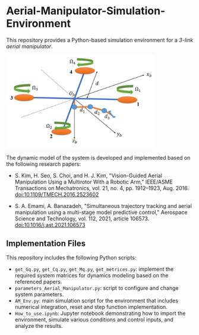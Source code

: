 # Aerial-Manipulator-Simulation-Environment
This repository provides a Python-based simulation environment for a *3-link aerial manipulator*. 

<img src="Aerial_Manipulator.png" width="400">

The dynamic model of the system is developed and implemented based on the following research papers:

- S. Kim, H. Seo, S. Choi, and H. J. Kim, "Vision-Guided Aerial Manipulation Using a Multirotor With a Robotic Arm," IEEE/ASME Transactions on Mechatronics, vol. 21, no. 4, pp. 1912–1923, Aug. 2016.  [doi:10.1109/TMECH.2016.2523602](https://doi.org/10.1109/TMECH.2016.2523602)

- S. A. Emami, A. Banazadeh, "Simultaneous trajectory tracking and aerial manipulation using a multi-stage model predictive control," Aerospace Science and Technology, vol. 112, 2021, article 106573. [doi:10.1016/j.ast.2021.106573](10.1016/j.ast.2021.106573)

## Implementation Files
This repository includes the following Python scripts:

- `get_Gq.py`, `get_Cq.py`, `get_Mq.py`, `get_metrices.py`: implement the required system matrices for dynamics modeling based on the referenced papers.
- `parameters_Aerial_Manipulator.py`: script to configure and change system parameters.
- `AM_Env.py`: main simulation script for the environment that includes numerical integration, reset and step function implementation.
- `How_to_use.ipynb`: Jupyter notebook demonstrating how to import the environment, simulate various conditions and control inputs, and analyze the results.
